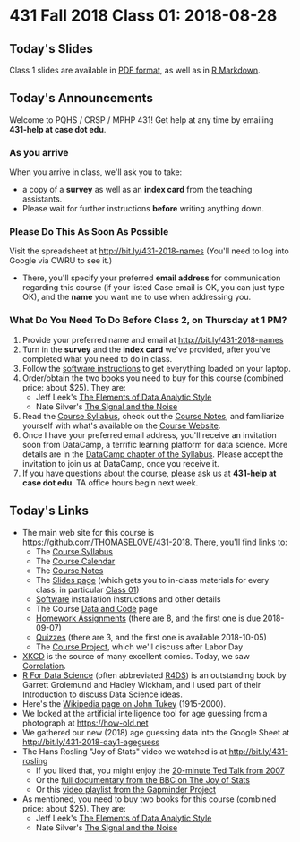 # 431 Fall 2018 Class 01: 2018-08-28

## Today's Slides

Class 1 slides are available in [PDF format](https://github.com/THOMASELOVE/431-2018/blob/master/slides/class01/431_class-01-slides_2018.pdf), as well as in [R Markdown](https://raw.githubusercontent.com/THOMASELOVE/431-2018/master/slides/class01/431_class-01-slides_2018.Rmd).

## Today's Announcements

Welcome to PQHS / CRSP / MPHP 431! Get help at any time by emailing **431-help at case dot edu**.

### As you arrive

When you arrive in class, we'll ask you to take:
- a copy of a **survey** as well as an **index card** from the teaching assistants. 
- Please wait for further instructions **before** writing anything down.

### Please Do This As Soon As Possible

Visit the spreadsheet at http://bit.ly/431-2018-names (You'll need to log into Google via CWRU to see it.)
  - There, you'll specify your preferred **email address** for communication regarding this course (if your listed Case email is OK, you can just type OK), and the **name** you want me to use when addressing you.

### What Do You Need To Do Before Class 2, on Thursday at 1 PM?

1. Provide your preferred name and email at http://bit.ly/431-2018-names
2. Turn in the **survey** and the **index card** we've provided, after you've completed what you need to do in class.
3. Follow the [software instructions](https://github.com/THOMASELOVE/431-2018/tree/master/software) to get everything loaded on your laptop.
4. Order/obtain the two books you need to buy for this course (combined price: about $25). They are:
    - Jeff Leek's [The Elements of Data Analytic Style](https://leanpub.com/datastyle)
    - Nate Silver's [The Signal and the Noise](http://goo.gl/lS9LQ2)
5. Read the [Course Syllabus](https://thomaselove.github.io/2018-431-syllabus/), check out the [Course Notes](https://thomaselove.github.io/2018-431-book/), and familiarize yourself with what's available on the [Course Website](https://github.com/THOMASELOVE/431-2018).
6. Once I have your preferred email address, you'll receive an invitation soon from DataCamp, a terrific learning platform for data science. More details are in the [DataCamp chapter of the Syllabus](https://thomaselove.github.io/2018-431-syllabus/datacamp.html). Please accept the invitation to join us at DataCamp, once you receive it.
7. If you have questions about the course, please ask us at **431-help at case dot edu**. TA office hours begin next week.

## Today's Links

- The main web site for this course is https://github.com/THOMASELOVE/431-2018. There, you'll find links to:
    - The [Course Syllabus](https://thomaselove.github.io/2018-431-syllabus/)
    - The [Course Calendar](https://github.com/THOMASELOVE/431-2018/blob/master/calendar.md)
    - The [Course Notes](https://thomaselove.github.io/2018-431-book/)
    - The [Slides page](https://github.com/THOMASELOVE/431-2018/tree/master/slides) (which gets you to in-class materials for every class, in particular [Class 01](https://github.com/THOMASELOVE/431-2018/tree/master/slides/class01))
    - [Software](https://github.com/THOMASELOVE/431-2018/tree/master/software) installation instructions and other details
    - The Course [Data and Code](https://github.com/THOMASELOVE/431-2018-data) page
    - [Homework Assignments](https://github.com/THOMASELOVE/431-2018/tree/master/homework) (there are 8, and the first one is due 2018-09-07)
    - [Quizzes](https://github.com/THOMASELOVE/431-2018/tree/master/quizzes) (there are 3, and the first one is available 2018-10-05)
    - The [Course Project](https://github.com/THOMASELOVE/431-2018-project), which we'll discuss after Labor Day
- [XKCD](https://xkcd.com/) is the source of many excellent comics. Today, we saw [Correlation](https://xkcd.com/552/).
- [R For Data Science](http://r4ds.had.co.nz/) (often abbreviated [R4DS](http://r4ds.had.co.nz/)) is an outstanding book by Garrett Grolemund and Hadley Wickham, and I used part of their Introduction to discuss Data Science ideas.
- Here's the [Wikipedia page on John Tukey](https://en.wikipedia.org/wiki/John_Tukey) (1915-2000).
- We looked at the artificial intelligence tool for age guessing from a photograph at https://how-old.net
- We gathered our new (2018) age guessing data into the Google Sheet at http://bit.ly/431-2018-day1-ageguess
- The Hans Rosling "Joy of Stats" video we watched is at http://bit.ly/431-rosling
    - If you liked that, you might enjoy the [20-minute Ted Talk from 2007](https://www.youtube.com/watch?v=RUwS1uAdUcI)
    - Or the [full documentary from the BBC on The Joy of Stats](https://www.gapminder.org/videos/the-joy-of-stats/)
    - Or this [video playlist from the Gapminder Project](https://www.gapminder.org/videos/)
- As mentioned, you need to buy two books for this course (combined price: about $25). They are:
    - Jeff Leek's [The Elements of Data Analytic Style](https://leanpub.com/datastyle)
    - Nate Silver's [The Signal and the Noise](http://goo.gl/lS9LQ2)

